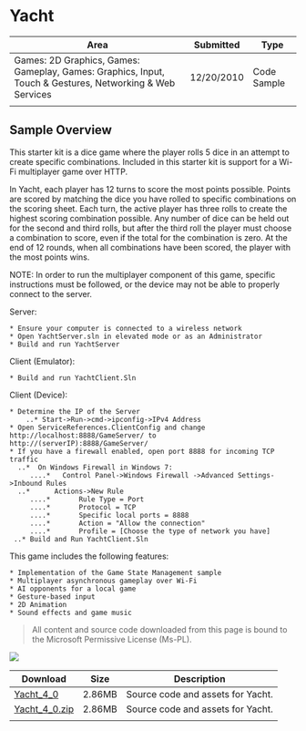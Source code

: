 # Yacht

|Area|Submitted|Type|
|-|-|-|
Games: 2D Graphics, Games: Gameplay, Games: Graphics, Input, Touch & Gestures, Networking & Web Services|12/20/2010|Code Sample
||||

## Sample Overview

This starter kit is a dice game where the player rolls 5 dice in an attempt to create specific combinations. Included in this starter kit is support for a Wi-Fi multiplayer game over HTTP.

In Yacht, each player has 12 turns to score the most points possible. Points are scored by matching the dice you have rolled to specific combinations on the scoring sheet. Each turn, the active player has three rolls to create the highest scoring combination possible. Any number of dice can be held out for the second and third rolls, but after the third roll the player must choose a combination to score, even if the total for the combination is zero. At the end of 12 rounds, when all combinations have been scored, the player with the most points wins.

NOTE: In order to run the multiplayer component of this game, specific instructions must be followed, or the device may not be able to properly connect to the server.

Server:

    * Ensure your computer is connected to a wireless network
    * Open YachtServer.sln in elevated mode or as an Administrator
    * Build and run YachtServer

Client (Emulator):

    * Build and run YachtClient.Sln

Client (Device):

    * Determine the IP of the Server
        ..* Start->Run->cmd->ipconfig->IPv4 Address
    * Open ServiceReferences.ClientConfig and change http://localhost:8888/GameServer/ to http://(serverIP):8888/GameServer/
    * If you have a firewall enabled, open port 8888 for incoming TCP traffic
      ..*  On Windows Firewall in Windows 7:
         ....*   Control Panel->Windows Firewall ->Advanced Settings->Inbound Rules
      ..*      Actions->New Rule
         ....*       Rule Type = Port
         ....*       Protocol = TCP
         ....*       Specific local ports = 8888
         ....*       Action = "Allow the connection"
         ....*       Profile = [Choose the type of network you have]
     ..* Build and Run YachtClient.Sln

This game includes the following features:

    * Implementation of the Game State Management sample
    * Multiplayer asynchronous gameplay over Wi-Fi
    * AI opponents for a local game
    * Gesture-based input
    * 2D Animation
    * Sound effects and game music

> All content and source code downloaded from this page is bound to the Microsoft Permissive License (Ms-PL).

![](https://github.com/simondarksidej/XNAGameStudio/blob/master/Images/yacht1.png?raw=true)

Download | Size | Description
---|---|---|
[Yacht_4_0](https://github.com/simondarksidej/XNAGameStudio/tree/master/Samples/Yacht_4_0) | 2.86MB | Source code and assets for Yacht.
[Yacht_4_0.zip](https://github.com/simondarksidej/XNAGameStudioZips/raw/zips/Yacht_4_0.zip) | 2.86MB | Source code and assets for Yacht.
||||
